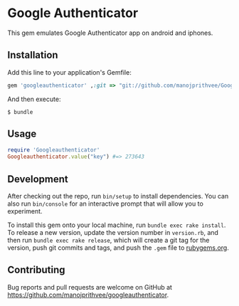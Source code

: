 # Google Authenticator
This gem emulates Google Authenticator app on android and iphones.

## Installation

Add this line to your application's Gemfile:

```ruby
gem 'googleauthenticator' ,:git => "git://github.com/manojprithvee/Googleauthenticator.git"
```

And then execute:

    $ bundle

## Usage

```ruby
require 'Googleauthenticator'
Googleauthenticator.value("key") #=> 273643
```

## Development

After checking out the repo, run `bin/setup` to install dependencies. You can also run `bin/console` for an interactive prompt that will allow you to experiment.

To install this gem onto your local machine, run `bundle exec rake install`. To release a new version, update the version number in `version.rb`, and then run `bundle exec rake release`, which will create a git tag for the version, push git commits and tags, and push the `.gem` file to [rubygems.org](https://rubygems.org).

## Contributing

Bug reports and pull requests are welcome on GitHub at https://github.com/manojprithvee/googleauthenticator.

